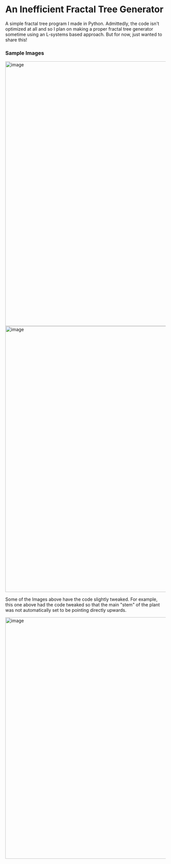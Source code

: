 # An Inefficient Fractal Tree Generator
A simple fractal tree program I made in Python. Admittedly, the code isn't optimized at all and so I plan on making a proper fractal tree generator sometime using an L-systems based approach. But for now, just wanted to share this!

### Sample Images
<img width="830" alt="image" src="https://github.com/user-attachments/assets/e312f7bb-030a-43e5-9e5a-9844fb08adb8" />

<img width="834" alt="image" src="https://github.com/user-attachments/assets/19547ccf-9309-46f6-a3ae-1c6f2e896845" />


Some of the Images above have the code slightly tweaked. For example, this one above had the code tweaked so that the main "stem" of the plant was not automatically set to be pointing directly upwards.

<img width="757" alt="image" src="https://github.com/user-attachments/assets/b352996b-9520-4e9a-95dc-40e56083e0cb" />
